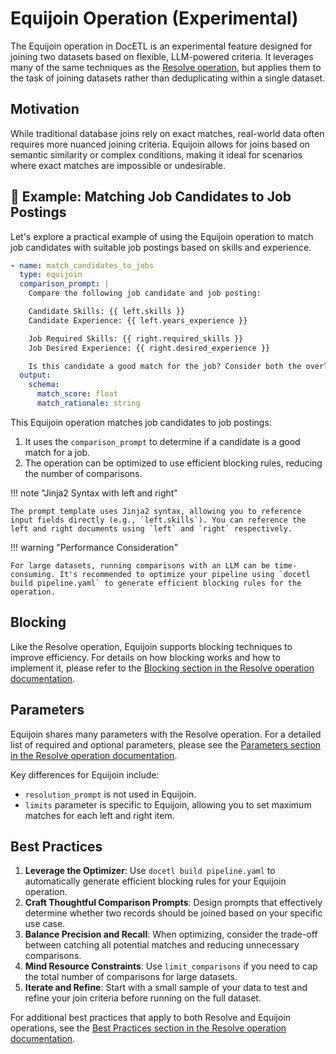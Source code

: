 # Equijoin Operation (Experimental)

The Equijoin operation in DocETL is an experimental feature designed for joining two datasets based on flexible, LLM-powered criteria. It leverages many of the same techniques as the [Resolve operation](resolve.md), but applies them to the task of joining datasets rather than deduplicating within a single dataset.

## Motivation

While traditional database joins rely on exact matches, real-world data often requires more nuanced joining criteria. Equijoin allows for joins based on semantic similarity or complex conditions, making it ideal for scenarios where exact matches are impossible or undesirable.

## 🚀 Example: Matching Job Candidates to Job Postings

Let's explore a practical example of using the Equijoin operation to match job candidates with suitable job postings based on skills and experience.

```yaml
- name: match_candidates_to_jobs
  type: equijoin
  comparison_prompt: |
    Compare the following job candidate and job posting:

    Candidate Skills: {{ left.skills }}
    Candidate Experience: {{ left.years_experience }}

    Job Required Skills: {{ right.required_skills }}
    Job Desired Experience: {{ right.desired_experience }}

    Is this candidate a good match for the job? Consider both the overlap in skills and the candidate's experience level. Respond with "True" if it's a good match, or "False" if it's not a suitable match.
  output:
    schema:
      match_score: float
      match_rationale: string
```

This Equijoin operation matches job candidates to job postings:

1. It uses the `comparison_prompt` to determine if a candidate is a good match for a job.
2. The operation can be optimized to use efficient blocking rules, reducing the number of comparisons.

!!! note "Jinja2 Syntax with left and right"

    The prompt template uses Jinja2 syntax, allowing you to reference input fields directly (e.g., `left.skills`). You can reference the left and right documents using `left` and `right` respectively.

!!! warning "Performance Consideration"

    For large datasets, running comparisons with an LLM can be time-consuming. It's recommended to optimize your pipeline using `docetl build pipeline.yaml` to generate efficient blocking rules for the operation.

## Blocking

Like the Resolve operation, Equijoin supports blocking techniques to improve efficiency. For details on how blocking works and how to implement it, please refer to the [Blocking section in the Resolve operation documentation](resolve.md#blocking).

## Parameters

Equijoin shares many parameters with the Resolve operation. For a detailed list of required and optional parameters, please see the [Parameters section in the Resolve operation documentation](resolve.md#required-parameters).

Key differences for Equijoin include:

- `resolution_prompt` is not used in Equijoin.
- `limits` parameter is specific to Equijoin, allowing you to set maximum matches for each left and right item.

## Best Practices

1. **Leverage the Optimizer**: Use `docetl build pipeline.yaml` to automatically generate efficient blocking rules for your Equijoin operation.
2. **Craft Thoughtful Comparison Prompts**: Design prompts that effectively determine whether two records should be joined based on your specific use case.
3. **Balance Precision and Recall**: When optimizing, consider the trade-off between catching all potential matches and reducing unnecessary comparisons.
4. **Mind Resource Constraints**: Use `limit_comparisons` if you need to cap the total number of comparisons for large datasets.
5. **Iterate and Refine**: Start with a small sample of your data to test and refine your join criteria before running on the full dataset.

For additional best practices that apply to both Resolve and Equijoin operations, see the [Best Practices section in the Resolve operation documentation](resolve.md#best-practices).

<!-- ## Performance Considerations

Equijoin operations can be computationally intensive, especially for large datasets. It uses multiprocessing for initial blocking and a ThreadPoolExecutor for LLM-based comparisons to improve performance. However, be mindful of the following:

- The number of comparisons grows with the product of the sizes of your datasets.
- Each comparison involves an LLM call, which can be time-consuming and costly.
- Using optimizer-generated blocking rules can significantly reduce the number of required comparisons.

Always monitor the operation's progress and consider using sampling or more stringent blocking rules if the number of comparisons becomes too large.

The Equijoin operation is particularly useful for scenarios where traditional exact-match joins are insufficient, such as matching job candidates to positions, aligning customer inquiries with product offerings, or connecting research papers with relevant funding opportunities. -->
